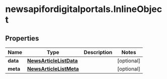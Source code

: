 # newsapifordigitalportals.InlineObject

## Properties

Name | Type | Description | Notes
------------ | ------------- | ------------- | -------------
**data** | [**NewsArticleListData**](NewsArticleListData.md) |  | [optional] 
**meta** | [**NewsArticleListMeta**](NewsArticleListMeta.md) |  | [optional] 


